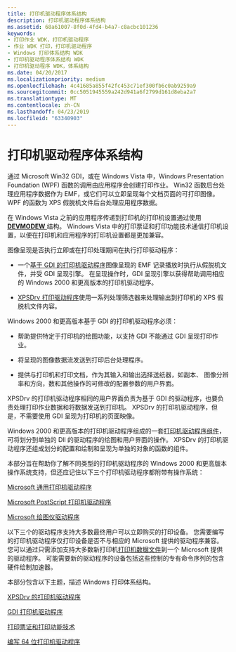 ```yaml
---
title: 打印机驱动程序体系结构
description: 打印机驱动程序体系结构
ms.assetid: 68a61007-8f0d-4fd4-b4a7-c8acbc101236
keywords:
- 打印作业 WDK，打印机驱动程序
- 作业 WDK 打印，打印机驱动程序
- Windows 打印体系结构 WDK
- 打印机驱动程序体系结构 WDK
- 打印机驱动程序 WDK，体系结构
ms.date: 04/20/2017
ms.localizationpriority: medium
ms.openlocfilehash: 4c41685a855f42fc453c71ef300fb6c0ab9259a9
ms.sourcegitcommit: 0cc5051945559a242d941a6f2799d161d8eba2a7
ms.translationtype: MT
ms.contentlocale: zh-CN
ms.lasthandoff: 04/23/2019
ms.locfileid: "63340903"
---
```

# <a name="printer-driver-architecture"></a>打印机驱动程序体系结构





通过 Microsoft Win32 GDI，或在 Windows Vista 中，Windows Presentation Foundation (WPF) 函数的调用由应用程序会创建打印作业。 Win32 函数后台处理应用程序数据作为 EMF，或它们可以立即呈现每个文档页面的可打印图像。 WPF 的函数为 XPS 假脱机文件后台处理应用程序数据。

在 Windows Vista 之前的应用程序传递到打印机的打印机设置通过使用[ **DEVMODEW** ](https://msdn.microsoft.com/library/windows/hardware/ff552837)结构。 Windows Vista 中的打印票证和打印功能技术通信打印机设置，以便在打印机和应用程序的打印机设置都是更加兼容。

图像呈现是否执行立即或在打印处理期间在执行打印驱动程序：

-   一个[基于 GDI 的打印机驱动程序](gdi-printer-drivers.md)图像呈现的 EMF 记录播放时执行从假脱机文件，并受 GDI 呈现引擎。 在呈现操作时，GDI 呈现引擎以获得帮助调用相应的 Windows 2000 和更高版本的打印机驱动程序。

-   [XPSDrv 打印驱动程序](xpsdrv-printer-drivers.md)使用一系列处理筛选器来处理输出到打印机的 XPS 假脱机文件内容。

Windows 2000 和更高版本基于 GDI 的打印机驱动程序必须：

-   帮助提供特定于打印机的绘图功能，以支持 GDI 不能通过 GDI 呈现打印作业。

-   将呈现的图像数据流发送到打印后台处理程序。

-   提供与打印机和打印文档，作为其输入和输出选择送纸器，如副本、 图像分辨率和方向，数和其他操作的可修改的配置参数的用户界面。

XPSDrv 的打印机驱动程序相同的用户界面负责为基于 GDI 的驱动程序，也要负责处理打印作业数据和将数据发送到打印机。 XPSDrv 的打印机驱动程序，但是，不需要使用 GDI 呈现为打印机的页面映像。

Windows 2000 和更高版本的打印机驱动程序组成的一套[打印机驱动程序组件](gdi-printer-drivers.md)，可将划分到单独的 Dll 的驱动程序的绘图和用户界面的操作。 XPSDrv 的打印机驱动程序还组成划分的配置和绘制和呈现为单独的对象的函数的组件。

本部分旨在帮助你了解不同类型的打印机驱动程序的 Windows 2000 和更高版本操作系统支持，但还应记住以下三个打印机驱动程序都附带有操作系统：

[Microsoft 通用打印机驱动程序](microsoft-universal-printer-driver.md)

[Microsoft PostScript 打印机驱动程序](microsoft-postscript-printer-driver.md)

[Microsoft 绘图仪驱动程序](microsoft-plotter-driver.md)

以下三个的驱动程序支持大多数最终用户可以立即购买的打印设备。 您需要编写的打印机驱动程序仅打印设备是否不与相应的 Microsoft 提供的驱动程序兼容。 您可以通过只需添加支持大多数新打印机[打印机数据文件](printer-data-files.md)到一个 Microsoft 提供的驱动程序。 可能需要新的驱动程序的设备包括这些控制的专有命令序列的包含硬件绘制加速器。

本部分包含以下主题，描述 Windows 打印体系结构。

[XPSDrv 的打印机驱动程序](xpsdrv-printer-drivers.md)

[GDI 打印机驱动程序](gdi-printer-drivers.md)

[打印票证和打印功能技术](print-ticket-and-print-capabilities-technologies.md)

[编写 64 位打印机驱动程序](writing-64-bit-printer-drivers.md)

 

 




